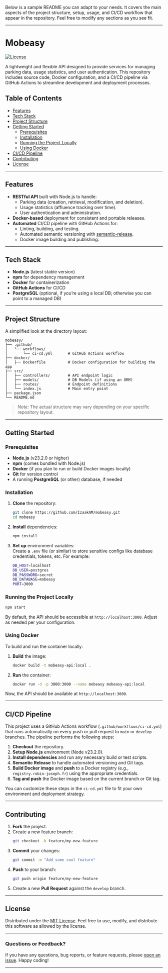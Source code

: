 Below is a sample README you can adapt to your needs. It covers the main aspects of the project structure, setup, usage, and CI/CD workflow that appear in the repository. Feel free to modify any sections as you see fit.

---

# Mobeasy

[![License](https://img.shields.io/badge/license-MIT-blue.svg)](LICENSE)

A lightweight and flexible API designed to provide services for managing parking data, usage statistics, and user authentication. This repository includes source code, Docker configuration, and a CI/CD pipeline via GitHub Actions to streamline development and deployment processes.

## Table of Contents

- [Features](#features)
- [Tech Stack](#tech-stack)
- [Project Structure](#project-structure)
- [Getting Started](#getting-started)
  - [Prerequisites](#prerequisites)
  - [Installation](#installation)
  - [Running the Project Locally](#running-the-project-locally)
  - [Using Docker](#using-docker)
- [CI/CD Pipeline](#cicd-pipeline)
- [Contributing](#contributing)
- [License](#license)

---

## Features

- **RESTful API** built with Node.js to handle:
  - Parking data (creation, retrieval, modification, and deletion).
  - Usage statistics (affluence tracking over time).
  - User authentication and administration.
- **Docker-based** deployment for consistent and portable releases.
- **Automated** CI/CD pipeline with GitHub Actions for:
  - Linting, building, and testing.
  - Automated semantic versioning with [semantic-release](https://github.com/semantic-release/semantic-release).
  - Docker image building and publishing.

---

## Tech Stack

- **Node.js** (latest stable version)
- **npm** for dependency management
- **Docker** for containerization
- **GitHub Actions** for CI/CD
- **PostgreSQL** (optional, if you’re using a local DB; otherwise you can point to a managed DB)

---

## Project Structure

A simplified look at the directory layout:

```
mobeasy/
├── .github/
│   └── workflows/
│       └── ci-cd.yml       # GitHub Actions workflow
├── docker/
│   ├── Dockerfile          # Docker configuration for building the app
├── src/
│   ├── controllers/        # API endpoint logic
│   ├── models/             # DB Models (if using an ORM)
│   ├── routes/             # Endpoint definitions
│   └── index.js            # Main entry point
├── package.json
└── README.md
```

> *Note:* The actual structure may vary depending on your specific repository layout.

---

## Getting Started

### Prerequisites

- **Node.js** (v23.2.0 or higher)
- **npm** (comes bundled with Node.js)
- **Docker** (if you plan to run or build Docker images locally)
- **Git** for version control
- A running **PostgreSQL** (or other) database, if needed

### Installation

1. **Clone** the repository:
   ```bash
   git clone https://github.com/IzaakAM/mobeasy.git
   cd mobeasy
   ```

2. **Install** dependencies:
   ```bash
   npm install
   ```

3. **Set up** environment variables:  
   Create a `.env` file (or similar) to store sensitive configs like database credentials, tokens, etc. For example:
   ```bash
   DB_HOST=localhost
   DB_USER=postgres
   DB_PASSWORD=secret
   DB_DATABASE=mobeasy
   PORT=3000
   ```

### Running the Project Locally

```bash
npm start
```

By default, the API should be accessible at `http://localhost:3000`. Adjust as needed per your configuration.

### Using Docker

To build and run the container locally:

1. **Build** the image:
   ```bash
   docker build -t mobeasy-api:local .
   ```

2. **Run** the container:
   ```bash
   docker run -d -p 3000:3000 --name mobeasy mobeasy-api:local
   ```
   
Now, the API should be available at `http://localhost:3000`.

---

## CI/CD Pipeline

This project uses a GitHub Actions workflow (`.github/workflows/ci-cd.yml`) that runs automatically on every push or pull request to `main` or `develop` branches. The pipeline performs the following steps:

1. **Checkout** the repository.  
2. **Setup Node.js** environment (Node v23.2.0).  
3. **Install dependencies** and run any necessary build or test scripts.  
4. **Semantic Release** to handle automated versioning and Git tags.  
5. **Build Docker image** and **push** to a Docker registry (e.g., `registry.robin-joseph.fr`) using the appropriate credentials.  
6. **Tag and push** the Docker image based on the current branch or Git tag.

You can customize these steps in the `ci-cd.yml` file to fit your own environment and deployment strategy.

---

## Contributing

1. **Fork** the project.
2. Create a new feature branch:  
   ```bash
   git checkout -b feature/my-new-feature
   ```
3. **Commit** your changes:  
   ```bash
   git commit -m "Add some cool feature"
   ```
4. **Push** to your branch:  
   ```bash
   git push origin feature/my-new-feature
   ```
5. Create a new **Pull Request** against the `develop` branch.

---

## License

Distributed under the [MIT License](LICENSE). Feel free to use, modify, and distribute this software as allowed by the license.

---

### Questions or Feedback?
If you have any questions, bug reports, or feature requests, please [open an issue](https://github.com/IzaakAM/mobeasy/issues). Happy coding!

---
